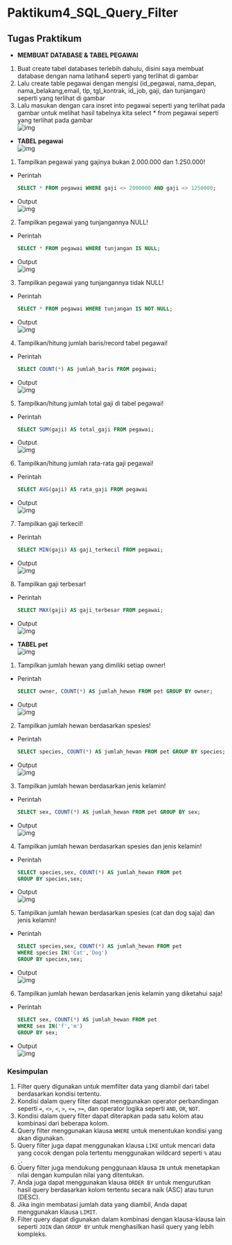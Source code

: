 # Paktikum4_SQL_Query_Filter



## **Tugas Praktikum**

- **MEMBUAT DATABASE & TABEL PEGAWAI**<br>
1. Buat create tabel databases terlebih dahulu, disini saya membuat database dengan nama latihan4 seperti yang terlihat di gambar<br>
2. Lalu create table pegawai dengan mengisi (id_pegawai, nama_depan, nama_belakang,email, tlp, tgl_kontrak, id_job, gaji, dan tunjangan) seperti yang terlihat di gambar<br>
3. Lalu masukan dengan cara insret into pegawai seperti yang terlihat pada gambar untuk melihat hasil tabelnya kita select * from pegawai seperti yang terlihat pada gambar <br>
![img](gambar/1.png)<br>
    
- **TABEL pegawai**<br>
  ![img](gambar/2.png)<br>
1. Tampilkan pegawai yang gajinya bukan 2.000.000 dan 1.250.000!
  - Perintah
    ```sql
    SELECT * FROM pegawai WHERE gaji <> 2000000 AND gaji <> 1250000;
    ```
  - Output<br>
    ![img](gambar/3.png)<br>
2. Tampilkan pegawai yang tunjangannya NULL!
  - Perintah
    ```sql
    SELECT * FROM pegawai WHERE tunjangan IS NULL;
    ```
  - Output<br>
    ![img](gambar/4.png)<br>
3. Tampilkan pegawai yang tunjangannya tidak NULL!
  - Perintah
    ```sql
    SELECT * FROM pegawai WHERE tunjangan IS NOT NULL;
    ```
  - Output<br>
    ![img](gambar/5.png)<br>
4. Tampilkan/hitung jumlah baris/record tabel pegawai!
  - Perintah
    ```sql
    SELECT COUNT(*) AS jumlah_baris FROM pegawai;
    ```
  - Output<br>
    ![img](gambar/6.png)<br>
5. Tampilkan/hitung jumlah total gaji di tabel pegawai!
  - Perintah
    ```sql
    SELECT SUM(gaji) AS total_gaji FROM pegawai;
    ```
  - Output<br>
    ![img](gambar/7.png)<br>
6. Tampilkan/hitung jumlah rata-rata gaji pegawai!
  - Perintah
    ```sql
    SELECT AVG(gaji) AS rata_gaji FROM pegawai
    ```
  - Output<br>
    ![img](gambar/8.png)<br>
7. Tampilkan gaji terkecil!
  - Perintah
    ```sql
    SELECT MIN(gaji) AS gaji_terkecil FROM pegawai;
    ```
  - Output<br>
    ![img](gambar/9.png)<br>
8. Tampilkan gaji terbesar!
  - Perintah
    ```sql
    SELECT MAX(gaji) AS gaji_terbesar FROM pegawai;
    ```
  - Output<br>
    ![img](gambar/10.png)<br>



- **TABEL pet**<br>
  ![img](gambar/11.png)<br>
1. Tampilkan jumlah hewan yang dimiliki setiap owner!
  - Perintah
    ```sql
    SELECT owner, COUNT(*) AS jumlah_hewan FROM pet GROUP BY owner;
    ```
  - Output<br>
    ![img](gambar/12.png)<br>
2. Tampilkan jumlah hewan berdasarkan spesies!
  - Perintah
    ```sql
    SELECT species, COUNT(*) AS jumlah_hewan FROM pet GROUP BY species;
    ```
  - Output<br>
    ![img](gambar/13.png)<br>
3. Tampilkan jumlah hewan berdasarkan jenis kelamin!
  - Perintah
    ```sql
    SELECT sex, COUNT(*) AS jumlah_hewan FROM pet GROUP BY sex;
    ```
  - Output<br>
    ![img](gambar/14.png)<br>
4. Tampilkan jumlah hewan berdasarkan spesies dan jenis kelamin!
  - Perintah
    ```sql
    SELECT species,sex, COUNT(*) AS jumlah_hewan FROM pet
    GROUP BY species,sex;
    ```
  - Output<br>
    ![img](gambar/15.png)<br>
5. Tampilkan jumlah hewan berdasarkan spesies (cat dan dog saja) dan jenis kelamin!
  - Perintah
    ```sql
    SELECT species,sex, COUNT(*) AS jumlah_hewan FROM pet
    WHERE species IN('Cat','Dog')
    GROUP BY species,sex;
    ```
  - Output<br>
    ![img](gambar/16.png)<br>
6. Tampilkan jumlah hewan berdasarkan jenis kelamin yang diketahui saja!
  - Perintah
    ```sql
    SELECT sex, COUNT(*) AS jumlah_hewan FROM pet
    WHERE sex IN('f','m')
    GROUP BY sex;
    ```
  - Output<br>
    ![img](gambar/17.png)<br>

### **Kesimpulan**

1. Filter query digunakan untuk memfilter data yang diambil dari tabel berdasarkan kondisi tertentu.
2. Kondisi dalam query filter dapat menggunakan operator perbandingan seperti `=`, `<>`, `<`, `>`, `<=`, `>=`, dan operator logika seperti `AND`, `OR`, `NOT`.
3. Kondisi dalam query filter dapat diterapkan pada satu kolom atau kombinasi dari beberapa kolom.
4. Query filter menggunakan klausa `WHERE` untuk menentukan kondisi yang akan digunakan.
5. Query filter juga dapat menggunakan klausa `LIKE` untuk mencari data yang cocok dengan pola tertentu menggunakan wildcard seperti `%` atau `_`.
6. Query filter juga mendukung penggunaan klausa `IN` untuk menetapkan nilai dengan kumpulan nilai yang ditentukan.
7. Anda juga dapat menggunakan klausa `ORDER BY` untuk mengurutkan hasil query berdasarkan kolom tertentu secara naik (ASC) atau turun (DESC).
8. Jika ingin membatasi jumlah data yang diambil, Anda dapat menggunakan klausa `LIMIT`.
9. Filter query dapat digunakan dalam kombinasi dengan klausa-klausa lain seperti `JOIN` dan `GROUP BY` untuk menghasilkan hasil query yang lebih kompleks.